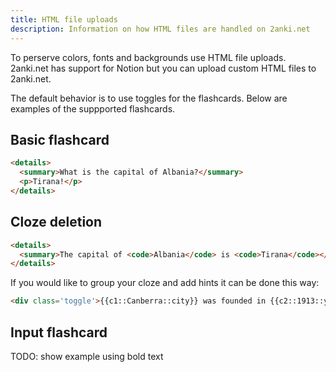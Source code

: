 ```yaml
---
title: HTML file uploads
description: Information on how HTML files are handled on 2anki.net
---
```


To perserve colors, fonts and backgrounds use HTML file uploads. 
2anki.net has support for Notion but you can upload custom HTML files to 2anki.net.

The default behavior is to use toggles for the flashcards. Below are examples of the suppported flashcards.

## Basic flashcard

```html
<details>
  <summary>What is the capital of Albania?</summary>
  <p>Tirana!</p>
</details>
```


## Cloze deletion

```html
<details>
  <summary>The capital of <code>Albania</code> is <code>Tirana</code></summary>
</details>  
```

If you would like to group your cloze and add hints it can be done this way:

```html
<div class='toggle'>{{c1::Canberra::city}} was founded in {{c2::1913::year}}</div>
```

## Input flashcard

TODO: show example using bold text
